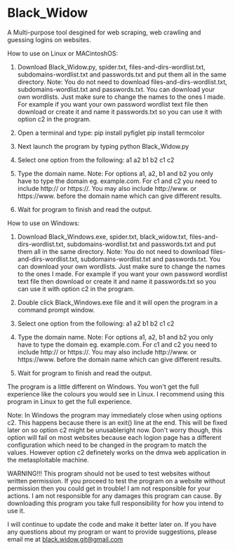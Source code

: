# Black_Widow
A Multi-purpose tool desgined for web scraping, web crawling and guessing logins on websites.

How to use on Linux or MACintoshOS:
1. Download Black_Widow.py, spider.txt, files-and-dirs-wordlist.txt, subdomains-wordlist.txt and passwords.txt and put them all in the same directory.
Note: You do not need to download files-and-dirs-wordlist.txt, subdomains-wordlist.txt and passwords.txt. You can download your own wordlists. Just make sure to change the names to the ones I made. For example if you want your own password wordlist text file then download or create it and name it passwords.txt so you can use it with option c2 in the program.

2. Open a terminal and type:
pip install pyfiglet
pip install termcolor

3. Next launch the program by typing python Black_Widow.py

4. Select one option from the following:
a1    a2
b1    b2
c1    c2

5. Type the domain name.
Note: For options a1, a2, b1 and b2 you only have to type the domain eg. example.com. For c1 and c2 you need to include http:// or https://. You may also include http://www. or https://www. before the domain name which can give different results.

6. Wait for program to finish and read the output.

How to use on Windows:
1. Download Black_Windows.exe, spider.txt, black_widow.txt, files-and-dirs-wordlist.txt, subdomains-wordlist.txt and passwords.txt and put them all in the same directory.
Note: You do not need to download files-and-dirs-wordlist.txt, subdomains-wordlist.txt and passwords.txt. You can download your own wordlists. Just make sure to change the names to the ones I made. For example if you want your own password wordlist text file then download or create it and name it passwords.txt so you can use it with option c2 in the program.

2. Double click Black_Windows.exe file and it will open the program in a command prompt window.

3. Select one option from the following:
a1    a2
b1    b2
c1    c2

4. Type the domain name.
Note: For options a1, a2, b1 and b2 you only have to type the domain eg. example.com. For c1 and c2 you need to include http:// or https://. You may also include http://www. or https://www. before the domain name which can give different results.

5. Wait for program to finish and read the output.

The program is a little different on Windows. You won't get the full experience like the colours you would see in Linux. I recommend using this program in Linux to get the full experience. 

Note: In Windows the program may immediately close when using options c2. This happens because there is an exit() line at the end. This will be fixed later on so option c2 might be unusableright now. Don't worry though, this option will fail on most websites because each logion page has a different configuration which need to be changed in the program to match the values. However option c2 definetely works on the dmva web application in the metasploitable machine.

WARNING!!!
This program should not be used to test websites without written permission. If you proceed to test the program on a website without permission then you could get in trouble!
I am not responsible for your actions.
I am not responsible for any damages this program can cause.
By downloading this program you take full responsibility for how you intend to use it.

I will continue to update the code and make it better later on.
If you have any questions about my program or want to provide suggestions, please email me at black.widow.git@gmail.com
